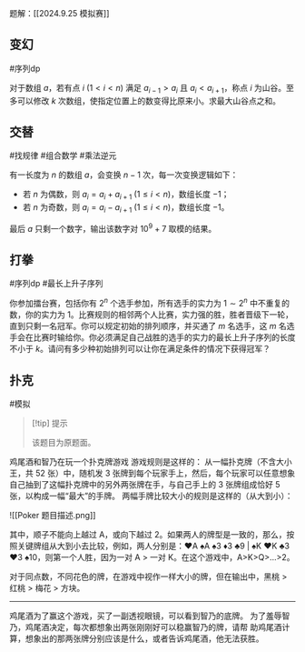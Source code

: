 题解：[[2024.9.25 模拟赛]]

## 变幻

#序列dp

对于数组 $a$，若有点 $i$ ${} (1<i<n) {}$ 满足 $a_{i-1}>a_i$ 且 $a_i<a_{i+1}$，称点 $i$ 为山谷。至多可以修改 $k$ 次数组，使指定位置上的数变得比原来小。求最大山谷点之和。

## 交替

#找规律 #组合数学 #乘法逆元

有一长度为 $n$ 的数组 $a$，会变换 $n-1$ 次，每一次变换逻辑如下：

- 若 $n$ 为偶数，则 $a_i=a_i+a_{i+1}$ $(1\le i<n)$，数组长度 $-1$；
- 若 $n$ 为奇数，则 $a_i=a_i-a_{i+1}$ $(1\le i<n)$，数组长度 $-1$。

最后 $a$ 只剩一个数字，输出该数字对 $10^9+7$ 取模的结果。

## 打拳

#序列dp #最长上升子序列

你参加擂台赛，包括你有 $2^n$ 个选手参加，所有选手的实力为 $1\sim 2^n$ 中不重复的数，你的实力为 $1$。比赛规则的相邻两个人比赛，实力强的胜，胜者晋级下一轮，直到只剩一名冠军。你可以规定初始的排列顺序，并买通了 $m$ 名选手，这 $m$ 名选手会在比赛时输给你。你必须满足自己战胜的选手的实力的最长上升子序列的长度不小于 $k$。请问有多少种初始排列可以让你在满足条件的情况下获得冠军？

## 扑克

#模拟 

> [!tip] 提示
> 
> 该题目为原题面。

鸡尾酒和智乃在玩一个扑克牌游戏 游戏规则是这样的： 从一幅扑克牌（不含大小王，共 $52$ 张）中，随机发 $3$ 张牌到每个玩家手上，然后，每个玩家可以任意想象自己抽到了这幅扑克牌中的另外两张牌在手，与自己手上的 $3$ 张牌组成恰好 $5$ 张，以构成一幅“最大”的手牌。 两幅手牌比较大小的规则是这样的（从大到小）：

![[Poker 题目描述.png]]

其中，顺子不能向上越过 A，或向下越过 2。如果两人的牌型是一致的，那么，按照关键牌组从大到小去比较，例如，两人分别是：♥A ♠A ♠3 ♦3 ♣9 | ♠K ♥K ♣3 ♥3 ♠10，则第一个人胜，因为一对 A > 一对 K。在这个游戏中，A>K>Q>...>2。

对于同点数，不同花色的牌，在游戏中视作一样大小的牌，但在输出中，黑桃 > 红桃 > 梅花 > 方块。

---

鸡尾酒为了赢这个游戏，买了一副透视眼镜，可以看到智乃的底牌。 为了羞辱智乃，鸡尾酒决定，每次都想象出两张刚刚好可以稳赢智乃的牌，请帮 助鸡尾酒计算，想象出的那两张牌分别应该是什么，或者告诉鸡尾酒，他无法获胜。